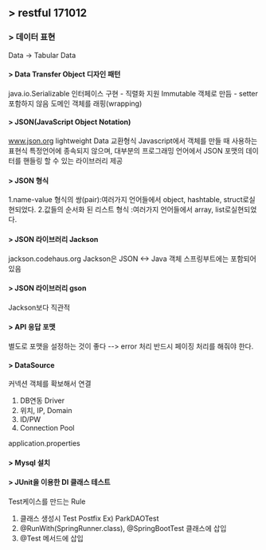 ## > restful 171012
### > 데이터 표현 
Data -> Tabular Data

#### > Data Transfer Object 디자인 패턴
java.io.Serializable 인터페이스 구현 - 직렬화 지원
Immutable 객체로 만듬 - setter 포함하지 않음
도메인 객체를 래핑(wrapping)

#### > JSON(JavaScript Object Notation)
www.json.org
lightweight Data 교환형식
Javascript에서 객체를 만들 때 사용하는 표현식
특정언어에 종속되지 않으며, 대부분의 프로그래밍 언어에서 JSON 포맷의 데이터를 핸들링 할 수 있는 라이브러리 제공

#### > JSON 형식
1.name-value 형식의 쌍(pair):여러가지 언어들에서 object, hashtable, struct로실현되었다.
2.값들의 순서화 된 리스트 형식 :여러가지 언어들에서 array, list로실현되었다.

#### > JSON 라이브러리 Jackson
jackson.codehaus.org
Jackson은 JSON <-> Java 객체
스프링부트에는 포함되어 있음 

#### > JSON 라이브러리 gson
Jackson보다 직관적 

#### > API 응답 포맷
별도로 포맷을 설정하는 것이 좋다 --> error 처리
반드시 페이징 처리를 해줘야 한다.

#### > DataSource
커넥션 객체를 확보해서 연결 
1. DB연동 Driver
2. 위치, IP, Domain
3. ID/PW
4. Connection Pool

application.properties

#### > Mysql 설치

#### > JUnit을 이용한 DI 클래스 테스트
Test케이스를 만드는 Rule
1. 클래스 생성시 Test Postfix Ex) ParkDAOTest
2. @RunWith(SpringRunner.class), @SpringBootTest 클래스에 삽입
3. @Test 메서드에 삽입
